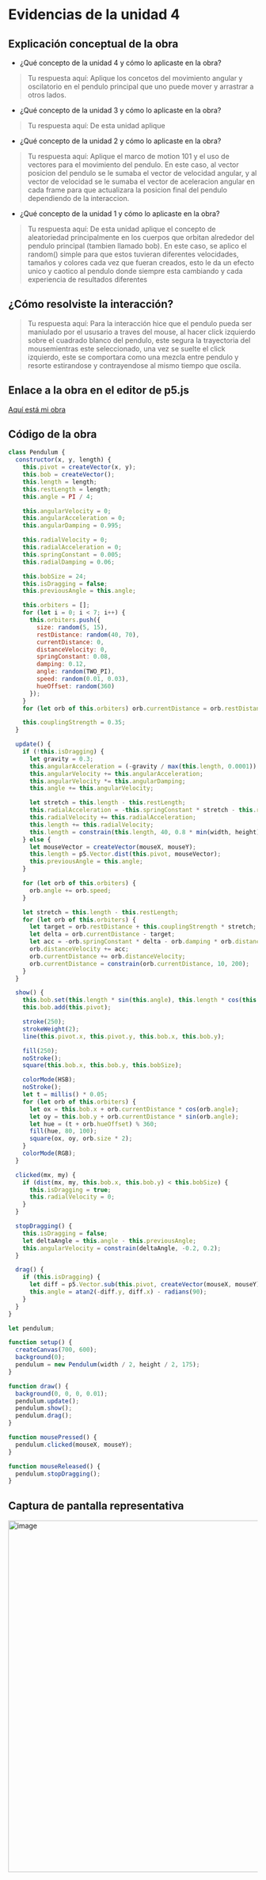 # Evidencias de la unidad 4

## Explicación conceptual de la obra

* ¿Qué concepto de la unidad 4 y cómo lo aplicaste en la obra?
> Tu respuesta aquí:
> Aplique los concetos del movimiento angular y oscilatorio en el pendulo principal que uno puede mover y arrastrar a otros lados.

* ¿Qué concepto de la unidad 3 y cómo lo aplicaste en la obra?
> Tu respuesta aquí:
> De esta unidad aplique 

* ¿Qué concepto de la unidad 2 y cómo lo aplicaste en la obra?
> Tu respuesta aquí:
> Aplique el marco de motion 101 y el uso de vectores para el movimiento del pendulo. En este caso, al vector posicion del pendulo se le sumaba el vector de velocidad angular, y al vector de velocidad se le sumaba el vector de aceleracion angular en cada frame para que actualizara la posicion final del pendulo dependiendo de la interaccion.

* ¿Qué concepto de la unidad 1 y cómo lo aplicaste en la obra?
> Tu respuesta aquí:
> De esta unidad aplique el concepto de aleatoriedad principalmente en los cuerpos que orbitan alrededor del pendulo principal (tambien llamado bob). En este caso, se aplico el random() simple para que estos tuvieran diferentes velocidades, tamaños y colores cada vez que fueran creados, esto le da un efecto unico y caotico al pendulo donde siempre esta cambiando y cada experiencia de resultados diferentes

## ¿Cómo resolviste la interacción?
> Tu respuesta aquí:
> Para la interacción hice que el pendulo pueda ser maniulado por el ususario a traves del mouse, al hacer click izquierdo sobre el cuadrado blanco del pendulo, este segura la trayectoria del mousemientras este seleccionado, una vez se suelte el click izquierdo, este se comportara como una mezcla entre pendulo y resorte estirandose y contrayendose al mismo tiempo que oscila.

## Enlace a la obra en el editor de p5.js

[Aquí está mi obra](https://editor.p5js.org/luly903/full/D16CPLkm5)

## Código de la obra 

``` js
class Pendulum {
  constructor(x, y, length) {
    this.pivot = createVector(x, y);
    this.bob = createVector();
    this.length = length;
    this.restLength = length;
    this.angle = PI / 4;

    this.angularVelocity = 0;
    this.angularAcceleration = 0;
    this.angularDamping = 0.995;

    this.radialVelocity = 0;
    this.radialAcceleration = 0;
    this.springConstant = 0.005;
    this.radialDamping = 0.06;

    this.bobSize = 24;
    this.isDragging = false;
    this.previousAngle = this.angle;

    this.orbiters = [];
    for (let i = 0; i < 7; i++) {
      this.orbiters.push({
        size: random(5, 15),
        restDistance: random(40, 70),
        currentDistance: 0,
        distanceVelocity: 0,
        springConstant: 0.08,
        damping: 0.12,
        angle: random(TWO_PI),
        speed: random(0.01, 0.03),
        hueOffset: random(360)
      });
    }
    for (let orb of this.orbiters) orb.currentDistance = orb.restDistance;

    this.couplingStrength = 0.35;
  }

  update() {
    if (!this.isDragging) {
      let gravity = 0.3;
      this.angularAcceleration = (-gravity / max(this.length, 0.0001)) * sin(this.angle);
      this.angularVelocity += this.angularAcceleration;
      this.angularVelocity *= this.angularDamping;
      this.angle += this.angularVelocity;

      let stretch = this.length - this.restLength;
      this.radialAcceleration = -this.springConstant * stretch - this.radialDamping * this.radialVelocity;
      this.radialVelocity += this.radialAcceleration;
      this.length += this.radialVelocity;
      this.length = constrain(this.length, 40, 0.8 * min(width, height));
    } else {
      let mouseVector = createVector(mouseX, mouseY);
      this.length = p5.Vector.dist(this.pivot, mouseVector);
      this.previousAngle = this.angle;
    }

    for (let orb of this.orbiters) {
      orb.angle += orb.speed;
    }

    let stretch = this.length - this.restLength;
    for (let orb of this.orbiters) {
      let target = orb.restDistance + this.couplingStrength * stretch;
      let delta = orb.currentDistance - target;
      let acc = -orb.springConstant * delta - orb.damping * orb.distanceVelocity;
      orb.distanceVelocity += acc;
      orb.currentDistance += orb.distanceVelocity;
      orb.currentDistance = constrain(orb.currentDistance, 10, 200);
    }
  }

  show() {
    this.bob.set(this.length * sin(this.angle), this.length * cos(this.angle), 0);
    this.bob.add(this.pivot);

    stroke(250);
    strokeWeight(2);
    line(this.pivot.x, this.pivot.y, this.bob.x, this.bob.y);

    fill(250);
    noStroke();
    square(this.bob.x, this.bob.y, this.bobSize);

    colorMode(HSB);
    noStroke();
    let t = millis() * 0.05;
    for (let orb of this.orbiters) {
      let ox = this.bob.x + orb.currentDistance * cos(orb.angle);
      let oy = this.bob.y + orb.currentDistance * sin(orb.angle);
      let hue = (t + orb.hueOffset) % 360;
      fill(hue, 80, 100);
      square(ox, oy, orb.size * 2);
    }
    colorMode(RGB);
  }

  clicked(mx, my) {
    if (dist(mx, my, this.bob.x, this.bob.y) < this.bobSize) {
      this.isDragging = true;
      this.radialVelocity = 0;
    }
  }

  stopDragging() {
    this.isDragging = false;
    let deltaAngle = this.angle - this.previousAngle;
    this.angularVelocity = constrain(deltaAngle, -0.2, 0.2);
  }

  drag() {
    if (this.isDragging) {
      let diff = p5.Vector.sub(this.pivot, createVector(mouseX, mouseY));
      this.angle = atan2(-diff.y, diff.x) - radians(90);
    }
  }
}

let pendulum;

function setup() {
  createCanvas(700, 600);
  background(0);
  pendulum = new Pendulum(width / 2, height / 2, 175);
}

function draw() {
  background(0, 0, 0, 0.01);
  pendulum.update();
  pendulum.show();
  pendulum.drag();
}

function mousePressed() {
  pendulum.clicked(mouseX, mouseY);
}

function mouseReleased() {
  pendulum.stopDragging();
}
```

## Captura de pantalla representativa

<img width="817" height="711" alt="image" src="https://github.com/user-attachments/assets/45614ce5-53d2-4a34-a055-355d64f6422f" />










